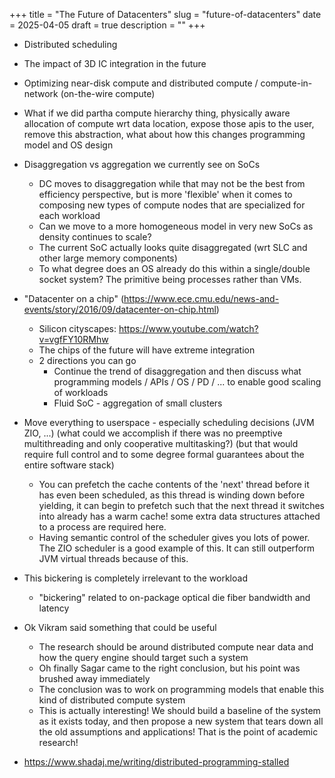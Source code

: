 +++
title = "The Future of Datacenters"
slug = "future-of-datacenters"
date = 2025-04-05
draft = true
description = ""
+++

- Distributed scheduling
- The impact of 3D IC integration in the future

- Optimizing near-disk compute and distributed compute / compute-in-network (on-the-wire compute)

- What if we did partha compute hierarchy thing, physically aware allocation of compute wrt data location, expose those apis to the user, remove this abstraction, what about how this changes programming model and OS design

- Disaggregation vs aggregation we currently see on SoCs
  - DC moves to disaggregation while that may not be the best from efficiency perspective, but is more 'flexible' when it comes to composing new types of compute nodes that are specialized for each workload
  - Can we move to a more homogeneous model in very new SoCs as density continues to scale?
  - The current SoC actually looks quite disaggregated (wrt SLC and other large memory components)
  - To what degree does an OS already do this within a single/double socket system? The primitive being processes rather than VMs.

- "Datacenter on a chip" (https://www.ece.cmu.edu/news-and-events/story/2016/09/datacenter-on-chip.html)
  - Silicon cityscapes: https://www.youtube.com/watch?v=vgfFY10RMhw
  - The chips of the future will have extreme integration
  - 2 directions you can go
    - Continue the trend of disaggregation and then discuss what programming models / APIs / OS / PD / ... to enable good scaling of workloads
    - Fluid SoC - aggregation of small clusters

- Move everything to userspace - especially scheduling decisions (JVM ZIO, ...) (what could we accomplish if there was no preemptive multithreading and only cooperative multitasking?) (but that would require full control and to some degree formal guarantees about the entire software stack)
  - You can prefetch the cache contents of the 'next' thread before it has even been scheduled, as this thread is winding down before yielding, it can begin to prefetch such that the next thread it switches into already has a warm cache! some extra data structures attached to a process are required here.
  - Having semantic control of the scheduler gives you lots of power. The ZIO scheduler is a good example of this. It can still outperform JVM virtual threads because of this.

- This bickering is completely irrelevant to the workload
  - "bickering" related to on-package optical die fiber bandwidth and latency
- Ok Vikram said something that could be useful
  - The research should be around distributed compute near data and how the query engine should target such a system
  - Oh finally Sagar came to the right conclusion, but his point was brushed away immediately
  - The conclusion was to work on programming models that enable this kind of distributed compute system
  - This is actually interesting! We should build a baseline of the system as it exists today, and then propose a new system that tears down all the old assumptions and applications! That is the point of academic research!
- https://www.shadaj.me/writing/distributed-programming-stalled

